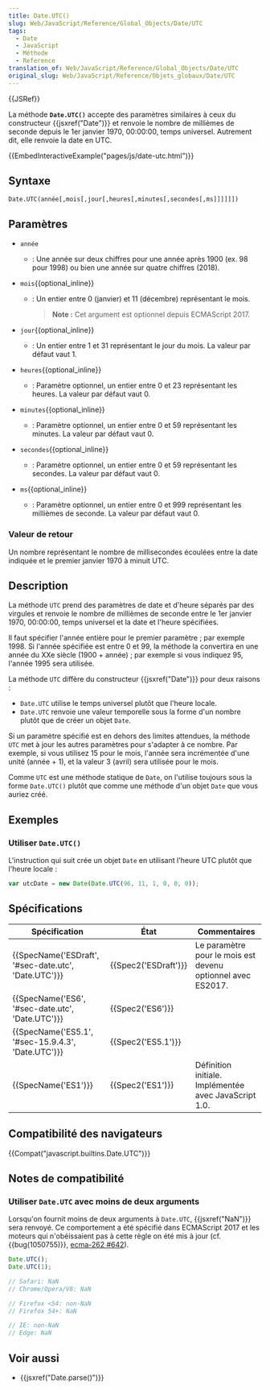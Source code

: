 ```yaml
---
title: Date.UTC()
slug: Web/JavaScript/Reference/Global_Objects/Date/UTC
tags:
  - Date
  - JavaScript
  - Méthode
  - Reference
translation_of: Web/JavaScript/Reference/Global_Objects/Date/UTC
original_slug: Web/JavaScript/Reference/Objets_globaux/Date/UTC
---
```

{{JSRef}}

La méthode **`Date.UTC()`** accepte des paramètres similaires à ceux du constructeur {{jsxref("Date")}} et renvoie le nombre de millièmes de seconde depuis le 1er janvier 1970, 00:00:00, temps universel. Autrement dit, elle renvoie la date en UTC.

{{EmbedInteractiveExample("pages/js/date-utc.html")}}

## Syntaxe

    Date.UTC(année[,mois[,jour[,heures[,minutes[,secondes[,ms]]]]]])

## Paramètres

- `année`
  - : Une année sur deux chiffres pour une année après 1900 (ex. 98 pour 1998) ou bien une année sur quatre chiffres (2018).
- `mois`{{optional_inline}}

  - : Un entier entre 0 (janvier) et 11 (décembre) représentant le mois.

    > **Note :** Cet argument est optionnel depuis ECMAScript 2017.

- `jour`{{optional_inline}}
  - : Un entier entre 1 et 31 représentant le jour du mois. La valeur par défaut vaut 1.
- `heures`{{optional_inline}}
  - : Paramètre optionnel, un entier entre 0 et 23 représentant les heures. La valeur par défaut vaut 0.
- `minutes`{{optional_inline}}
  - : Paramètre optionnel, un entier entre 0 et 59 représentant les minutes. La valeur par défaut vaut 0.
- `secondes`{{optional_inline}}
  - : Paramètre optionnel, un entier entre 0 et 59 représentant les secondes. La valeur par défaut vaut 0.
- `ms`{{optional_inline}}
  - : Paramètre optionnel, un entier entre 0 et 999 représentant les millièmes de seconde. La valeur par défaut vaut 0.

### Valeur de retour

Un nombre représentant le nombre de millisecondes écoulées entre la date indiquée et le premier janvier 1970 à minuit UTC.

## Description

La méthode `UTC` prend des paramètres de date et d'heure séparés par des virgules et renvoie le nombre de millièmes de seconde entre le 1er janvier 1970, 00:00:00, temps universel et la date et l'heure spécifiées.

Il faut spécifier l'année entière pour le premier paramètre&nbsp;; par exemple 1998. Si l'année spécifiée est entre 0 et 99, la méthode la convertira en une année du XXe siècle (1900 + année)&nbsp;; par exemple si vous indiquez 95, l'année 1995 sera utilisée.

La méthode `UTC` diffère du constructeur {{jsxref("Date")}} pour deux raisons :

- `Date.UTC` utilise le temps universel plutôt que l'heure locale.
- `Date.UTC` renvoie une valeur temporelle sous la forme d'un nombre plutôt que de créer un objet `Date`.

Si un paramètre spécifié est en dehors des limites attendues, la méthode `UTC` met à jour les autres paramètres pour s'adapter à ce nombre. Par exemple, si vous utilisez 15 pour le mois, l'année sera incrémentée d'une unité (année + 1), et la valeur 3 (avril) sera utilisée pour le mois.

Comme `UTC` est une méthode statique de `Date`, on l'utilise toujours sous la forme `Date.UTC()` plutôt que comme une méthode d'un objet `Date` que vous auriez créé.

## Exemples

### Utiliser `Date.UTC()`

L'instruction qui suit crée un objet `Date` en utilisant l'heure UTC plutôt que l'heure locale&nbsp;:

```js
var utcDate = new Date(Date.UTC(96, 11, 1, 0, 0, 0));
```

## Spécifications

| Spécification                                                        | État                         | Commentaires                                                |
| -------------------------------------------------------------------- | ---------------------------- | ----------------------------------------------------------- |
| {{SpecName('ESDraft', '#sec-date.utc', 'Date.UTC')}} | {{Spec2('ESDraft')}} | Le paramètre pour le mois est devenu optionnel avec ES2017. |
| {{SpecName('ES6', '#sec-date.utc', 'Date.UTC')}}     | {{Spec2('ES6')}}         |                                                             |
| {{SpecName('ES5.1', '#sec-15.9.4.3', 'Date.UTC')}} | {{Spec2('ES5.1')}}     |                                                             |
| {{SpecName('ES1')}}                                             | {{Spec2('ES1')}}         | Définition initiale. Implémentée avec JavaScript 1.0.       |

## Compatibilité des navigateurs

{{Compat("javascript.builtins.Date.UTC")}}

## Notes de compatibilité

### Utiliser `Date.UTC` avec moins de deux arguments

Lorsqu'on fournit moins de deux arguments à `Date.UTC`, {{jsxref("NaN")}} sera renvoyé. Ce comportement a été spécifié dans ECMAScript 2017 et les moteurs qui n'obéissaient pas à cette règle on été mis à jour (cf. {{bug(1050755)}}, [ecma-262 #642](https://github.com/tc39/ecma262/pull/642)).

```js
Date.UTC();
Date.UTC(1);

// Safari: NaN
// Chrome/Opera/V8: NaN

// Firefox <54: non-NaN
// Firefox 54+: NaN

// IE: non-NaN
// Edge: NaN
```

## Voir aussi

- {{jsxref("Date.parse()")}}
